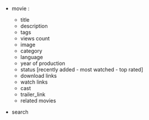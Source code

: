 - movie :
	- title
	- description
	- tags
	- views count
	- image
	- category
	- language
	- year of production
	- status [recently added - most watched - top rated]
	- download links
	- watch links
	- cast
	- trailer_link
	- related movies

- search